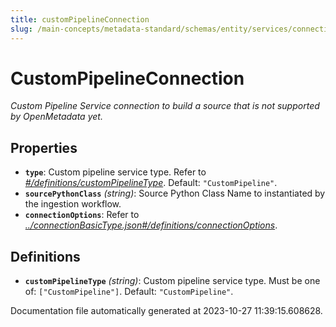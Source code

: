 ```yaml
---
title: customPipelineConnection
slug: /main-concepts/metadata-standard/schemas/entity/services/connections/pipeline/custompipelineconnection
---
```


# CustomPipelineConnection

*Custom Pipeline Service connection to build a source that is not supported by OpenMetadata yet.*

## Properties

- **`type`**: Custom pipeline service type. Refer to *[#/definitions/customPipelineType](#definitions/customPipelineType)*. Default: `"CustomPipeline"`.
- **`sourcePythonClass`** *(string)*: Source Python Class Name to instantiated by the ingestion workflow.
- **`connectionOptions`**: Refer to *[../connectionBasicType.json#/definitions/connectionOptions](#/connectionBasicType.json#/definitions/connectionOptions)*.
## Definitions

- <a id="definitions/customPipelineType"></a>**`customPipelineType`** *(string)*: Custom pipeline service type. Must be one of: `["CustomPipeline"]`. Default: `"CustomPipeline"`.


Documentation file automatically generated at 2023-10-27 11:39:15.608628.
